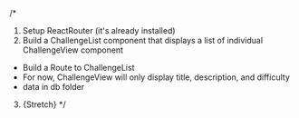 /* 
1. Setup ReactRouter (it's already installed)
2. Build a ChallengeList component that displays a list of individual ChallengeView component 
  - Build a Route to ChallengeList
  - For now, ChallengeView will only display title, description, and difficulty
  - data in db folder
3. {Stretch}
*/